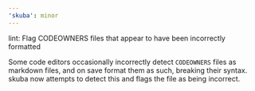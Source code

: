 ```yaml
---
'skuba': minor
---
```


lint: Flag CODEOWNERS files that appear to have been incorrectly formatted

Some code editors occasionally incorrectly detect `CODEOWNERS` files as markdown files, and on save format them as such, breaking their syntax. skuba now attempts to detect this and flags the file as being incorrect.
